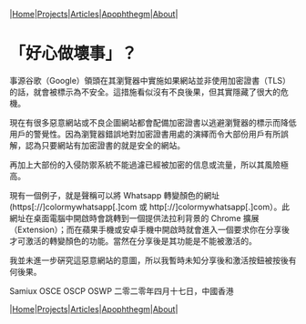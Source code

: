 |[Home](/README.md)|[Projects](/projects.md)|[Articles](/articles.md)|[Apophthegm](/apophthegm.md)|[About](/about.md)|

# **「好心做壞事」？**

事源谷歌（Google）領頭在其瀏覽器中實施如果網站並非使用加密證書（TLS）的話，就會被標示為不安全。這措施看似沒有不良後果，但其實隱藏了很大的危機。

現在有很多惡意網站或不良企圖網站都會配備加密證書以逃避瀏覽器的標示而降低用戶的警覺性。因為瀏覽器錯誤地對加密證書用處的演繹而令大部份用戶有所誤解，認為只要網站有加密證書的就是安全的網站。

再加上大部份的入侵防禦系統不能過濾已經被加密的信息或流量，所以其風險極高。

現有一個例子，就是聲稱可以將 Whatsapp 轉變顏色的網址 (https[://]colormywhatsapp[.]com 或 http[://]colormywhatsapp[.]com）。此網址在桌面電腦中開啟時會跳轉到一個提供法拉利背景的 Chrome 擴展（Extension）；而在蘋果手機或安卓手機中開啟時就會進入一個要求你在分享後才可激活的轉變顏色的功能。當然在分享後是其功能是不能被激活的。

我並未進一步硏究這惡意網站的意圖，所以我暫時未知分享後和激活按鈕被按後有何後果。

Samiux
OSCE  OSCP  OSWP
二零二零年四月十七日，中國香港

|[Home](/README.md)|[Projects](/projects.md)|[Articles](/articles.md)|[Apophthegm](/apophthegm.md)|[About](/about.md)|
